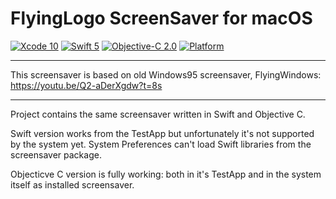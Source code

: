 # FlyingLogo ScreenSaver for macOS

[![Xcode 10](https://img.shields.io/badge/Xcode-10-blue.svg)](https://developer.apple.com/xcode/)
[![Swift 5](https://img.shields.io/badge/Swift-5-blue.svg)](https://swift.org/)
[![Objective-C 2.0](https://img.shields.io/badge/ObjectiveC-2.0-blue.svg)](https://developer.apple.com/library/archive/documentation/Cocoa/Conceptual/ProgrammingWithObjectiveC/Introduction/Introduction.html)
[![Platform](https://img.shields.io/badge/platforms-macOS-blue.svg)](https://developer.apple.com/macOS)

------

This screensaver is based on old Windows95 screensaver, FlyingWindows:
https://youtu.be/Q2-aDerXgdw?t=8s

------

Project contains the same screensaver written in Swift and Objective C.

Swift version works from the TestApp but unfortunately it's not supported by the system yet. System Preferences can't load Swift libraries from the screensaver package.

Objecticve C version is fully working: both in it's TestApp and in the system itself as installed screensaver.

